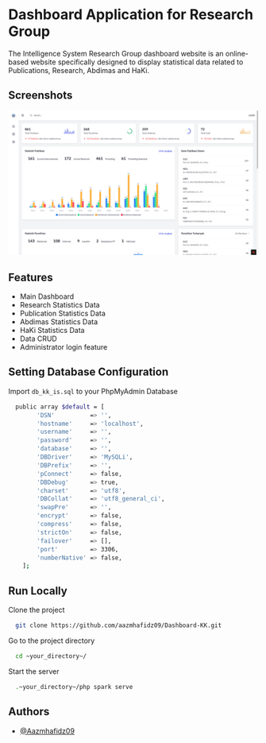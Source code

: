 
# Dashboard Application for Research Group

The Intelligence System Research Group dashboard website is an online-based website specifically designed to display statistical data related to Publications, Research, Abdimas and HaKi.















## Screenshots


![App Screenshot](https://github.com/aazmhafidz09/Dashboard-KK/blob/main/iScreen%20Shoter%20-%20Safari%20-%20240126005454.jpg?raw=true)
## Features

- Main Dashboard
- Research Statistics Data
- Publication Statistics Data
- Abdimas Statistics Data
- HaKi Statistics Data
- Data CRUD
- Administrator login feature

## Setting Database Configuration

Import ```db_kk_is.sql``` to your PhpMyAdmin Database 

```bash
  public array $default = [
        'DSN'          => '',
        'hostname'     => 'localhost',
        'username'     => '',
        'password'     => '',
        'database'     => '',
        'DBDriver'     => 'MySQLi',
        'DBPrefix'     => '',
        'pConnect'     => false,
        'DBDebug'      => true,
        'charset'      => 'utf8',
        'DBCollat'     => 'utf8_general_ci',
        'swapPre'      => '',
        'encrypt'      => false,
        'compress'     => false,
        'strictOn'     => false,
        'failover'     => [],
        'port'         => 3306,
        'numberNative' => false,
    ];
```
    
## Run Locally



Clone the project

```bash
  git clone https://github.com/aazmhafidz09/Dashboard-KK.git
```

Go to the project directory

```bash
  cd ~your_directory~/
```

Start the server

```bash
  .~your_directory~/php spark serve
```


## Authors

- [@Aazmhafidz09](https://github.com/aazmhafidz09)

